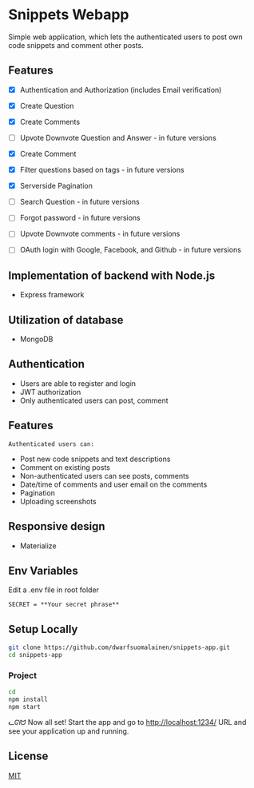 # Snippets Webapp

Simple web application, which lets the authenticated users to post own code snippets and comment other posts. 


## Features
- [x] Authentication and Authorization (includes Email verification)
- [x] Create Question
- [x] Create Comments
- [ ] Upvote Downvote Question and Answer - in future versions
- [x] Create Comment
- [x] Filter questions based on tags - in future versions
- [x] Serverside Pagination
- [ ] Search Question - in future versions
- [ ] Forgot password - in future versions
- [ ] Upvote Downvote comments - in future versions
- [ ] OAuth login with Google, Facebook, and Github - in future versions


## Implementation of backend with Node.js
+ Express framework

## Utilization of database
+ MongoDB

## Authentication
+ Users are able to register and login
+ JWT authorization
+ Only authenticated users can post, comment 

## Features
    Authenticated users can:
+ Post new code snippets and text descriptions
+ Comment on existing posts
+ Non-authenticated users can see posts, comments
+ Date/time of comments and user email on the comments
+ Pagination
+ Uploading screenshots

## Responsive design
+ Materialize


## Env Variables
Edit a .env file in root folder
```
SECRET = **Your secret phrase**
```


## Setup Locally

```bash
git clone https://github.com/dwarfsuomalainen/snippets-app.git
cd snippets-app
```
### Project 
```bash
cd 
npm install
npm start
```



ᓚᘏᗢ Now all set!  Start the app and go to <a href="http://localhost:1234/">http://localhost:1234/</a> URL and see your application up and running.

## License

[MIT](http://opensource.org/licenses/MIT)
